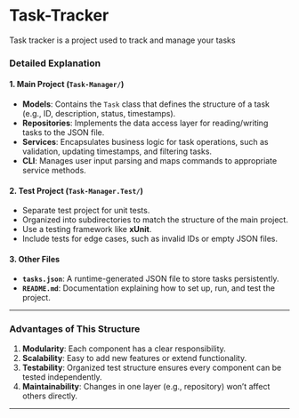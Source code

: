 # Task-Tracker
Task tracker is a project used to track and manage your tasks

### **Detailed Explanation**

#### **1. Main Project (`Task-Manager/`)**
- **Models**: Contains the `Task` class that defines the structure of a task (e.g., ID, description, status, timestamps).
- **Repositories**: Implements the data access layer for reading/writing tasks to the JSON file.
- **Services**: Encapsulates business logic for task operations, such as validation, updating timestamps, and filtering tasks.
- **CLI**: Manages user input parsing and maps commands to appropriate service methods.

#### **2. Test Project (`Task-Manager.Test/`)**
- Separate test project for unit tests.
- Organized into subdirectories to match the structure of the main project.
- Use a testing framework like **xUnit**.
- Include tests for edge cases, such as invalid IDs or empty JSON files.

#### **3. Other Files**
- **`tasks.json`**: A runtime-generated JSON file to store tasks persistently.
- **`README.md`**: Documentation explaining how to set up, run, and test the project.

---

### **Advantages of This Structure**
1. **Modularity**: Each component has a clear responsibility.
2. **Scalability**: Easy to add new features or extend functionality.
3. **Testability**: Organized test structure ensures every component can be tested independently.
4. **Maintainability**: Changes in one layer (e.g., repository) won’t affect others directly.

---
